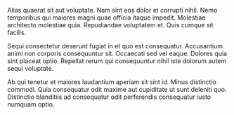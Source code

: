 Alias quaerat sit aut voluptate. Nam sint eos dolor et corrupti nihil. Nemo temporibus qui maiores magni quae officia itaque impedit. Molestiae architecto molestiae quia. Repudiandae voluptatem et. Quis cumque sit facilis.
 Sequi consectetur deserunt fugiat in et quo est consequatur. Accusantium animi non corporis consequuntur sit. Occaecati sed vel eaque. Dolores quia sint placeat optio. Repellat rerum qui consequuntur nihil iste dolorum autem sequi voluptate.
 Ab qui tenetur et maiores laudantium aperiam sit sint id. Minus distinctio commodi. Quia consequatur odit maxime aut cupiditate ut sunt deleniti quo. Distinctio blanditiis ad consequatur odit perferendis consequatur iusto numquam optio.
